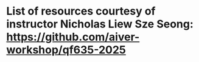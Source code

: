 # List of resources courtesy of instructor Nicholas Liew Sze Seong: https://github.com/aiver-workshop/qf635-2025
